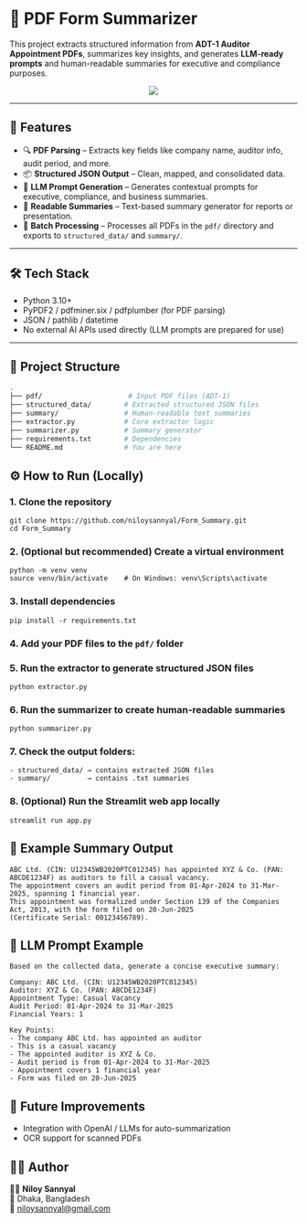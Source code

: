 # 📄 PDF Form Summarizer

This project extracts structured information from **ADT-1 Auditor Appointment PDFs**, summarizes key insights, and generates **LLM-ready prompts** and human-readable summaries for executive and compliance purposes.

<p align="center">
  <a href="https://formsummarygenerator.streamlit.app/" target="_blank">
    <img src="https://img.shields.io/badge/Launch-App-%23FF4B4B.svg?logo=streamlit&logoColor=white&style=for-the-badge">
  </a>
</p>

---

## 🚀 Features

- 🔍 **PDF Parsing** – Extracts key fields like company name, auditor info, audit period, and more.
- 📦 **Structured JSON Output** – Clean, mapped, and consolidated data.
- 🤖 **LLM Prompt Generation** – Generates contextual prompts for executive, compliance, and business summaries.
- 📝 **Readable Summaries** – Text-based summary generator for reports or presentation.
- 📂 **Batch Processing** – Processes all PDFs in the `pdf/` directory and exports to `structured_data/` and `summary/`.

---

## 🛠️ Tech Stack

- Python 3.10+
- PyPDF2 / pdfminer.six / pdfplumber (for PDF parsing)
- JSON / pathlib / datetime
- No external AI APIs used directly (LLM prompts are prepared for use)

---

## 📁 Project Structure

```bash
.
├── pdf/                     # Input PDF files (ADT-1)
├── structured_data/        # Extracted structured JSON files
├── summary/                # Human-readable text summaries
├── extractor.py            # Core extractor logic
├── summarizer.py           # Summary generator
├── requirements.txt        # Dependencies
└── README.md               # You are here
```


## ⚙️ How to Run (Locally)
### 1. Clone the repository
```
git clone https://github.com/niloysannyal/Form_Summary.git
cd Form_Summary
```

### 2. (Optional but recommended) Create a virtual environment
```
python -m venv venv
source venv/bin/activate    # On Windows: venv\Scripts\activate
```

### 3. Install dependencies
```
pip install -r requirements.txt
```

### 4. Add your PDF files to the `pdf/` folder

### 5. Run the extractor to generate structured JSON files
```
python extractor.py
```

### 6. Run the summarizer to create human-readable summaries
```
python summarizer.py
```

### 7. Check the output folders:
```
- structured_data/ → contains extracted JSON files
- summary/         → contains .txt summaries
```

### 8. (Optional) Run the Streamlit web app locally
```
streamlit run app.py
```
## 📄 Example Summary Output
```
ABC Ltd. (CIN: U12345WB2020PTC012345) has appointed XYZ & Co. (PAN: ABCDE1234F) as auditors to fill a casual vacancy. 
The appointment covers an audit period from 01-Apr-2024 to 31-Mar-2025, spanning 1 financial year. 
This appointment was formalized under Section 139 of the Companies Act, 2013, with the form filed on 20-Jun-2025 
(Certificate Serial: 00123456789).
```

## 🧠 LLM Prompt Example
```
Based on the collected data, generate a concise executive summary:

Company: ABC Ltd. (CIN: U12345WB2020PTC012345)
Auditor: XYZ & Co. (PAN: ABCDE1234F)
Appointment Type: Casual Vacancy
Audit Period: 01-Apr-2024 to 31-Mar-2025
Financial Years: 1

Key Points:
- The company ABC Ltd. has appointed an auditor
- This is a casual vacancy
- The appointed auditor is XYZ & Co.
- Audit period is from 01-Apr-2024 to 31-Mar-2025
- Appointment covers 1 financial year
- Form was filed on 20-Jun-2025
```

## 📌 Future Improvements
- Integration with OpenAI / LLMs for auto-summarization
- OCR support for scanned PDFs

## 🧑‍💻 Author  
🧑‍🔬 **Niloy Sannyal**  
📍 Dhaka, Bangladesh  
📧 niloysannyal@gmail.com  
